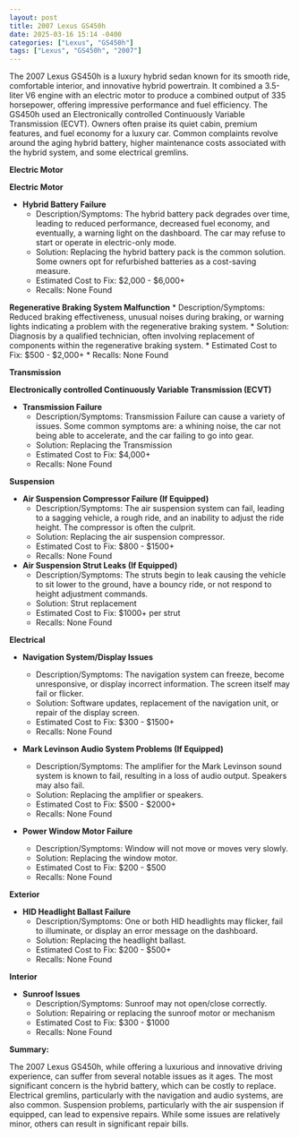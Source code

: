 ```yaml
---
layout: post
title: 2007 Lexus GS450h
date: 2025-03-16 15:14 -0400
categories: ["Lexus", "GS450h"]
tags: ["Lexus", "GS450h", "2007"]
---
```

The 2007 Lexus GS450h is a luxury hybrid sedan known for its smooth ride, comfortable interior, and innovative hybrid powertrain. It combined a 3.5-liter V6 engine with an electric motor to produce a combined output of 335 horsepower, offering impressive performance and fuel efficiency. The GS450h used an Electronically controlled Continuously Variable Transmission (ECVT). Owners often praise its quiet cabin, premium features, and fuel economy for a luxury car. Common complaints revolve around the aging hybrid battery, higher maintenance costs associated with the hybrid system, and some electrical gremlins.

**Electric Motor**

**Electric Motor**

*   **Hybrid Battery Failure**
    *   Description/Symptoms: The hybrid battery pack degrades over time, leading to reduced performance, decreased fuel economy, and eventually, a warning light on the dashboard. The car may refuse to start or operate in electric-only mode.
    *   Solution: Replacing the hybrid battery pack is the common solution. Some owners opt for refurbished batteries as a cost-saving measure.
    *   Estimated Cost to Fix: $2,000 - $6,000+
    *   Recalls: None Found

**Regenerative Braking System Malfunction**
    *   Description/Symptoms: Reduced braking effectiveness, unusual noises during braking, or warning lights indicating a problem with the regenerative braking system.
    *   Solution: Diagnosis by a qualified technician, often involving replacement of components within the regenerative braking system.
    *   Estimated Cost to Fix: $500 - $2,000+
    *   Recalls: None Found

**Transmission**

**Electronically controlled Continuously Variable Transmission (ECVT)**

*   **Transmission Failure**
    *   Description/Symptoms: Transmission Failure can cause a variety of issues. Some common symptoms are: a whining noise, the car not being able to accelerate, and the car failing to go into gear.
    *   Solution: Replacing the Transmission
    *   Estimated Cost to Fix: $4,000+
    *   Recalls: None Found

**Suspension**

*   **Air Suspension Compressor Failure (If Equipped)**
    *   Description/Symptoms: The air suspension system can fail, leading to a sagging vehicle, a rough ride, and an inability to adjust the ride height. The compressor is often the culprit.
    *   Solution: Replacing the air suspension compressor.
    *   Estimated Cost to Fix: $800 - $1500+
    *   Recalls: None Found
*   **Air Suspension Strut Leaks (If Equipped)**
    *   Description/Symptoms: The struts begin to leak causing the vehicle to sit lower to the ground, have a bouncy ride, or not respond to height adjustment commands.
    *   Solution: Strut replacement
    *   Estimated Cost to Fix: $1000+ per strut
    *   Recalls: None Found

**Electrical**

*   **Navigation System/Display Issues**
    *   Description/Symptoms: The navigation system can freeze, become unresponsive, or display incorrect information. The screen itself may fail or flicker.
    *   Solution: Software updates, replacement of the navigation unit, or repair of the display screen.
    *   Estimated Cost to Fix: $300 - $1500+
    *   Recalls: None Found

*   **Mark Levinson Audio System Problems (If Equipped)**
    *   Description/Symptoms: The amplifier for the Mark Levinson sound system is known to fail, resulting in a loss of audio output. Speakers may also fail.
    *   Solution: Replacing the amplifier or speakers.
    *   Estimated Cost to Fix: $500 - $2000+
    *   Recalls: None Found

*   **Power Window Motor Failure**
    * Description/Symptoms: Window will not move or moves very slowly.
    * Solution: Replacing the window motor.
    * Estimated Cost to Fix: $200 - $500
    * Recalls: None Found

**Exterior**

*   **HID Headlight Ballast Failure**
    *   Description/Symptoms: One or both HID headlights may flicker, fail to illuminate, or display an error message on the dashboard.
    *   Solution: Replacing the headlight ballast.
    *   Estimated Cost to Fix: $200 - $500+
    *   Recalls: None Found

**Interior**

*   **Sunroof Issues**
    *   Description/Symptoms: Sunroof may not open/close correctly.
    *   Solution: Repairing or replacing the sunroof motor or mechanism
    *   Estimated Cost to Fix: $300 - $1000
    *   Recalls: None Found

**Summary:**

The 2007 Lexus GS450h, while offering a luxurious and innovative driving experience, can suffer from several notable issues as it ages. The most significant concern is the hybrid battery, which can be costly to replace. Electrical gremlins, particularly with the navigation and audio systems, are also common. Suspension problems, particularly with the air suspension if equipped, can lead to expensive repairs. While some issues are relatively minor, others can result in significant repair bills.


